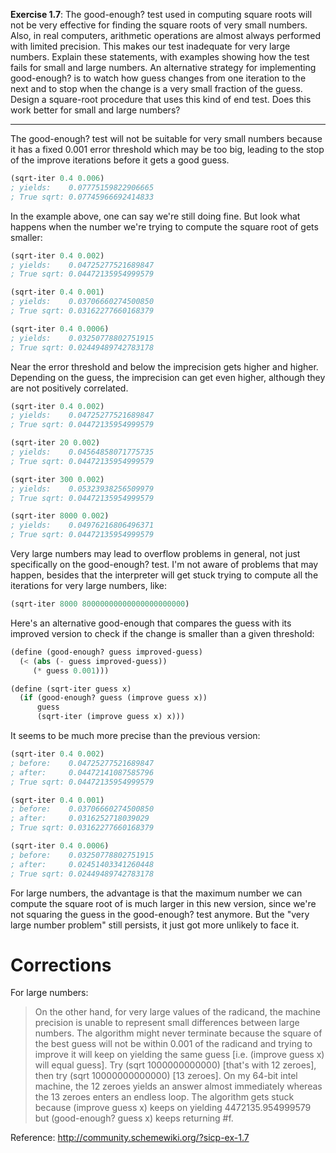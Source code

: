 **Exercise 1.7**: The good-enough? test used in computing
square roots will not be very effective for finding the square
roots of very small numbers. Also, in real computers, 
arithmetic operations are almost always performed with 
limited precision. This makes our test inadequate for very large
numbers. Explain these statements, with examples showing
how the test fails for small and large numbers. 
An alternative strategy for implementing good-enough? is to watch
how guess changes from one iteration to the next and to
stop when the change is a very small fraction of the guess.
Design a square-root procedure that uses this kind of end
test. Does this work better for small and large numbers?

---

The good-enough? test will not be suitable for very small 
numbers because it has a fixed 0.001 error threshold which 
may be too big, leading to the stop of the improve iterations
before it gets a good guess.

```scheme
(sqrt-iter 0.4 0.006)
; yields:    0.07775159822906665
; True sqrt: 0.07745966692414833
```

In the example above, one can say we're still doing fine.
But look what happens when the number we're trying to compute
the square root of gets smaller:

```scheme
(sqrt-iter 0.4 0.002)
; yields:    0.04725277521689847
; True sqrt: 0.04472135954999579

(sqrt-iter 0.4 0.001)
; yields:    0.03706660274500850
; True sqrt: 0.03162277660168379

(sqrt-iter 0.4 0.0006)
; yields:    0.03250778802751915
; True sqrt: 0.02449489742783178
```

Near the error threshold and below the imprecision gets higher 
and higher. Depending on the guess, the imprecision can get
even higher, although they are not positively correlated.

```scheme
(sqrt-iter 0.4 0.002)
; yields:    0.04725277521689847
; True sqrt: 0.04472135954999579

(sqrt-iter 20 0.002)
; yields:    0.04564858071775735
; True sqrt: 0.04472135954999579

(sqrt-iter 300 0.002)
; yields:    0.05323938256509979
; True sqrt: 0.04472135954999579

(sqrt-iter 8000 0.002)
; yields:    0.04976216806496371
; True sqrt: 0.04472135954999579
```

Very large numbers may lead to overflow problems in general, 
not just specifically on the good-enough? test. 
I'm not aware of problems that may happen, besides that the 
interpreter will get stuck trying to compute all 
the iterations for very large numbers, like: 

```scheme
(sqrt-iter 8000 80000000000000000000000)
```

Here's an alternative good-enough that compares the guess 
with its improved version to check if the change is smaller 
than a given threshold:

```scheme
(define (good-enough? guess improved-guess)
  (< (abs (- guess improved-guess))
     (* guess 0.001)))

(define (sqrt-iter guess x)
  (if (good-enough? guess (improve guess x))
      guess
      (sqrt-iter (improve guess x) x)))
```

It seems to be much more precise than the previous version:

```scheme
(sqrt-iter 0.4 0.002)
; before:    0.04725277521689847
; after:     0.04472141087585796
; True sqrt: 0.04472135954999579

(sqrt-iter 0.4 0.001)
; before:    0.03706660274500850
; after:     0.0316252718039029
; True sqrt: 0.03162277660168379

(sqrt-iter 0.4 0.0006)
; before:    0.03250778802751915
; after:     0.02451403341260448
; True sqrt: 0.02449489742783178
```

For large numbers, the advantage is that the maximum number
we can compute the square root of is much larger in this 
new version, since we're not squaring the guess in the 
good-enough? test anymore. But the "very large number problem" 
still persists, it just got more unlikely to face it.


#  Corrections 

For large numbers:

> On the other hand, for very large values of the radicand, 
the machine precision is unable to represent small differences 
between large numbers. The algorithm might never terminate 
because the square of the best guess will not be within 0.001 
of the radicand and trying to improve it will keep on yielding 
the same guess [i.e. (improve guess x) will equal guess]. 
Try (sqrt 1000000000000) [that's with 12 zeroes], then try 
(sqrt 10000000000000) [13 zeroes]. On my 64-bit intel machine, 
the 12 zeroes yields an answer almost immediately whereas the 
13 zeroes enters an endless loop. The algorithm gets stuck 
because (improve guess x) keeps on yielding 4472135.954999579 
but (good-enough? guess x) keeps returning #f.

Reference: http://community.schemewiki.org/?sicp-ex-1.7

